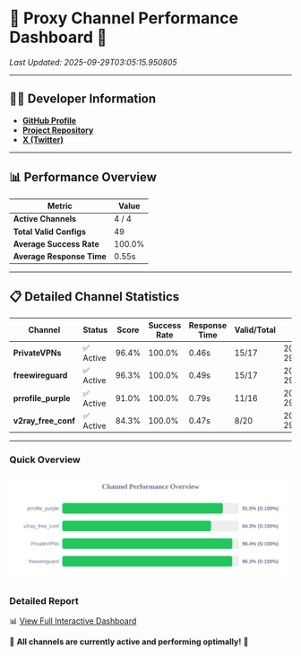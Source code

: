 # 🌟 Proxy Channel Performance Dashboard 🌟

_Last Updated: 2025-09-29T03:05:15.950805_

---

## 👩‍💻 Developer Information

- **[GitHub Profile](https://github.com/4n0nymou3)**  
- **[Project Repository](https://github.com/4n0nymou3/multi-proxy-config-fetcher)**  
- **[X (Twitter)](https://x.com/4n0nymou3)**  

---

## 📊 Performance Overview

| Metric                | Value       |
|-----------------------|-------------|
| **Active Channels**   | 4 / 4       |
| **Total Valid Configs** | 49          |
| **Average Success Rate** | 100.0%      |
| **Average Response Time** | 0.55s       |

---

## 📋 Detailed Channel Statistics

| Channel          | Status     | Score  | Success Rate | Response Time | Valid/Total | Last Success               |
|------------------|------------|--------|--------------|---------------|-------------|----------------------------|
| **PrivateVPNs**  | ✅ Active  | 96.4%  | 100.0% | 0.46s         | 15/17       | 2025-09-29T03:05:15.434759 |
| **freewireguard**  | ✅ Active  | 96.3%  | 100.0% | 0.49s         | 15/17       | 2025-09-29T03:05:15.948993 |
| **prrofile_purple**  | ✅ Active  | 91.0%  | 100.0% | 0.79s         | 11/16       | 2025-09-29T03:05:14.393826 |
| **v2ray_free_conf**  | ✅ Active  | 84.3%  | 100.0% | 0.47s         | 8/20       | 2025-09-29T03:05:14.933914 |

---

### Quick Overview
<div align="center">
  <a href="https://raw.githubusercontent.com/nullluser/NullRepo/refs/heads/main/assets/channel_stats_chart.svg">
    <img src="https://raw.githubusercontent.com/nullluser/NullRepo/refs/heads/main/assets/channel_stats_chart.svg" alt="Source Performance Statistics" width="800">
  </a>
</div>

### Detailed Report
📊 [View Full Interactive Dashboard](https://htmlpreview.github.io/?https://github.com/nullluser/NullRepo/blob/main/assets/performance_report.html)

🎉 **All channels are currently active and performing optimally!** 🎉
